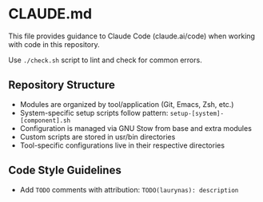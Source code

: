 # CLAUDE.md

This file provides guidance to Claude Code (claude.ai/code) when working with
code in this repository.

Use `./check.sh` script to lint and check for common errors.

## Repository Structure

- Modules are organized by tool/application (Git, Emacs, Zsh, etc.)
- System-specific setup scripts follow pattern:
  `setup-[system]-[component].sh`
- Configuration is managed via GNU Stow from base and extra modules
- Custom scripts are stored in usr/bin directories
- Tool-specific configurations live in their respective directories

## Code Style Guidelines

- Add `TODO` comments with attribution: `TODO(laurynas): description`
